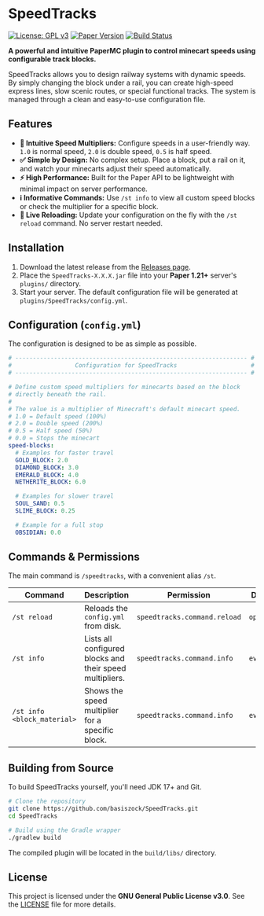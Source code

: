 # SpeedTracks

[![License: GPL v3](https://img.shields.io/badge/License-GPLv3-blue.svg)](https://www.gnu.org/licenses/gpl-3.0)
[![Paper Version](https://img.shields.io/badge/Paper-1.21-blue.svg)](https://papermc.io/)
[![Build Status](https://img.shields.io/badge/build-passing-brightgreen)](https://github.com/basiszock/SpeedTracks) <!-- Change the link to your repo -->

**A powerful and intuitive PaperMC plugin to control minecart speeds using configurable track blocks.**

SpeedTracks allows you to design railway systems with dynamic speeds. By simply changing the block under a rail, you can create high-speed express lines, slow scenic routes, or special functional tracks. The system is managed through a clean and easy-to-use configuration file.

## Features

-   **🚀 Intuitive Speed Multipliers:** Configure speeds in a user-friendly way. `1.0` is normal speed, `2.0` is double speed, `0.5` is half speed.
-   **✅ Simple by Design:** No complex setup. Place a block, put a rail on it, and watch your minecarts adjust their speed automatically.
-   **⚡ High Performance:** Built for the Paper API to be lightweight with minimal impact on server performance.
-   **ℹ️ Informative Commands:** Use `/st info` to view all custom speed blocks or check the multiplier for a specific block.
-   **🔄 Live Reloading:** Update your configuration on the fly with the `/st reload` command. No server restart needed.

## Installation

1.  Download the latest release from the [Releases page](https://github.com/basiszock/SpeedTracks/releases).
2.  Place the `SpeedTracks-X.X.X.jar` file into your **Paper 1.21+** server's `plugins/` directory.
3.  Start your server. The default configuration file will be generated at `plugins/SpeedTracks/config.yml`.

## Configuration (`config.yml`)

The configuration is designed to be as simple as possible.

```yaml
# ------------------------------------------------------------------ #
#                  Configuration for SpeedTracks                     #
# ------------------------------------------------------------------ #

# Define custom speed multipliers for minecarts based on the block
# directly beneath the rail.
#
# The value is a multiplier of Minecraft's default minecart speed.
# 1.0 = Default speed (100%)
# 2.0 = Double speed (200%)
# 0.5 = Half speed (50%)
# 0.0 = Stops the minecart
speed-blocks:
  # Examples for faster travel
  GOLD_BLOCK: 2.0
  DIAMOND_BLOCK: 3.0
  EMERALD_BLOCK: 4.0
  NETHERITE_BLOCK: 6.0

  # Examples for slower travel
  SOUL_SAND: 0.5
  SLIME_BLOCK: 0.25

  # Example for a full stop
  OBSIDIAN: 0.0
```

## Commands & Permissions

The main command is `/speedtracks`, with a convenient alias `/st`.

| Command                     | Description                                            | Permission                  | Default    |
| --------------------------- | ------------------------------------------------------ | --------------------------- | ---------- |
| `/st reload`                | Reloads the `config.yml` from disk.                    | `speedtracks.command.reload`| `op`       |
| `/st info`                  | Lists all configured blocks and their speed multipliers. | `speedtracks.command.info`  | `everyone` |
| `/st info <block_material>` | Shows the speed multiplier for a specific block.         | `speedtracks.command.info`  | `everyone` |

## Building from Source

To build SpeedTracks yourself, you'll need JDK 17+ and Git.

```bash
# Clone the repository
git clone https://github.com/basiszock/SpeedTracks.git
cd SpeedTracks

# Build using the Gradle wrapper
./gradlew build
```

The compiled plugin will be located in the `build/libs/` directory.

## License

This project is licensed under the **GNU General Public License v3.0**. See the [LICENSE](LICENSE) file for more details.
